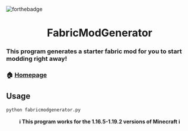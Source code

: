 ![forthebadge](https://img.shields.io/badge/license-MIT-purple?style=for-the-badge&labelColor=22272e&color=000000)
<h1 align="center">FabricModGenerator</h1>


### This program generates a starter fabric mod for you to start modding right away!

### 🏠 [Homepage](https://github.com/Just-A-Mango/fabricmodgenerator#readme)

## Usage

```sh
python fabricmodgenerator.py
```

<p align="center"><b>ℹ️ This program works for the 1.16.5-1.19.2 versions of Minecraft ℹ️</b><br></p>
